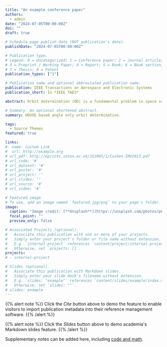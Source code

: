 ```yaml
---
title: "An example conference paper"
authors:
  - admin
date: "2024-07-05T00:00:00Z"
doi: ""
draft: true

# Schedule page publish date (NOT publication's date).
publishDate: "2024-07-05T00:00:00Z"

# Publication type.
# Legend: 0 = Uncategorized; 1 = Conference paper; 2 = Journal article;
# 3 = Preprint / Working Paper; 4 = Report; 5 = Book; 6 = Book section;
# 7 = Thesis; 8 = Patent
publication_types: ["1"]

# Publication name and optional abbreviated publication name.
publication: IEEE Transactions on Aerospace and Electronic Systems
publication_short: In *IEEE TAES*

abstract: Orbit determination (OD) is a fundamental problem in space surveillance and tracking, crucial for ensuring the safety of space assets. Real-world ground-based optical tracking scenarios often involve challenges such as limited measurement time, short visible arcs, and the presence of outliers, leading to sparse and non-Gaussian observational data. Additionally, the highly perturbative and nonlinear orbit dynamics of resident space objects (RSOs) in low Earth orbit (LEO) add further complexity to the OD problem. This article introduces a variant of the higher order unscented Kalman estimator (HOUSE) called w -HOUSE, which employs a square-root formulation and addresses the challenges posed by nonlinear and non-Gaussian OD problems. The effectiveness of w -HOUSE was demonstrated through synthetic and real-world measurements, specifically outlier-contaminated angle-only measurements collected for the Sentinel 6 A satellite flying in LEO. Comparative analyzes are conducted with the original HOUSE (referred to as δ -HOUSE), unscented Kalman filters (UKF), conjugate unscented transformation (CUT) filters, and precise OD solutions estimated via onboard global navigation satellite system measurements. The results reveal that the proposed w -HOUSE filter exhibits greater robustness when dealing with varying values of the dependent parameter compared to the original δ -HOUSE. Moreover, it surpasses all other filters in terms of positioning accuracy, achieving 3-D root-mean-square errors of less than 60 m in a three-day scenario. This research suggests that the w -HOUSE filter represents a viable alternative to UKF and CUT filters, offering improved positioning performance in handling the nonlinear and non-Gaussian OD problems associated with LEO RSOs.

# Summary. An optional shortened abstract.
summary: HOUSE based angle only orbit determination.

tags:
  - Source Themes
featured: true

links:
#- name: Custom Link
#  url: http://example.org
# url_pdf: http://eprints.soton.ac.uk/352095/1/Cushen-IMV2013.pdf
# url_code: '#'
# url_dataset: '#'
# url_poster: '#'
# url_project: ''
# url_slides: ''
# url_source: '#'
# url_video: '#'

# Featured image
# To use, add an image named `featured.jpg/png` to your page's folder.
image:
  caption: "Image credit: [**Unsplash**](https://unsplash.com/photos/pLCdAaMFLTE)"
  focal_point: ""
  preview_only: false

# Associated Projects (optional).
#   Associate this publication with one or more of your projects.
#   Simply enter your project's folder or file name without extension.
#   E.g. `internal-project` references `content/project/internal-project/index.md`.
#   Otherwise, set `projects: []`.
projects:
# - internal-project

# Slides (optional).
#   Associate this publication with Markdown slides.
#   Simply enter your slide deck's filename without extension.
#   E.g. `slides: "example"` references `content/slides/example/index.md`.
#   Otherwise, set `slides: ""`.
# slides: example
---
```


{{% alert note %}}
Click the _Cite_ button above to demo the feature to enable visitors to import publication metadata into their reference management software.
{{% /alert %}}

{{% alert note %}}
Click the _Slides_ button above to demo academia's Markdown slides feature.
{{% /alert %}}

Supplementary notes can be added here, including [code and math](https://sourcethemes.com/academic/docs/writing-markdown-latex/).
